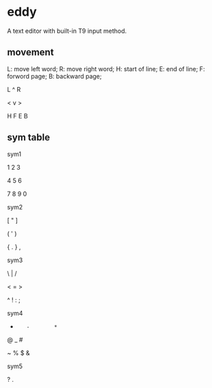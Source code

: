 eddy
=====

A text editor with built-in T9 input method.


movement
--------

L: move left word; R: move right word;
H: start of line;  E: end of line;
F: forword page;   B: backward page;

L        ^        R

<        v        >

H        F        E        B



sym table
---------

sym1

1        2        3

4        5        6

7        8        9        0


sym2

[        "        ]

(        '        )

{        .        }        ,



sym3

\        |        /

<        =        >

^        !        :        ;


sym4

+        -        *

@        _        #

~        %        $        &


sym5

?        .


